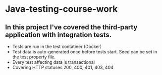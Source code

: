 # Java-testing-course-work
## In this project I've covered the third-party application with integration tests.
- Tests are run in the test contatiner (Docker)
- Test data is auto-generated once before tests start. Seed can be set in the test property file.
- Every test affecting data is transactional
- Covering HTTP statuses 200, 400, 401, 403, 404
